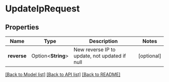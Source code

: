 # UpdateIpRequest

## Properties

Name | Type | Description | Notes
------------ | ------------- | ------------- | -------------
**reverse** | Option<**String**> | New reverse IP to update, not updated if null | [optional]

[[Back to Model list]](../README.md#documentation-for-models) [[Back to API list]](../README.md#documentation-for-api-endpoints) [[Back to README]](../README.md)


